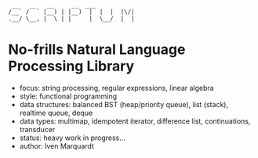 ```
 __   __   __     __  ___            
/__` /  ` |__) | |__)  |  |  |  |\/| 
.__/ \__, |  \ | |     |  \__/  |  | 
```                                   


# No-frills Natural Language Processing Library

* focus: string processing, regular expressions, linear algebra
* style: functional programming
* data structures: balanced BST (heap/priority queue), list (stack), realtime queue, deque
* data types: multimap, idempotent iterator, difference list, continuations, transducer
* status: heavy work in progress...
* author: Iven Marquardt
